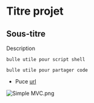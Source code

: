 # Titre projet

## Sous-titre

Description

`bulle utile pour script shell`

```
bulle utile pour partager code
```

* Puce [url](https://www.google.com)

![Simple MVC.png](https://raw.githubusercontent.com/WildCodeSchool/simple-mvc/master/Simple%20-%20MVC.png)
